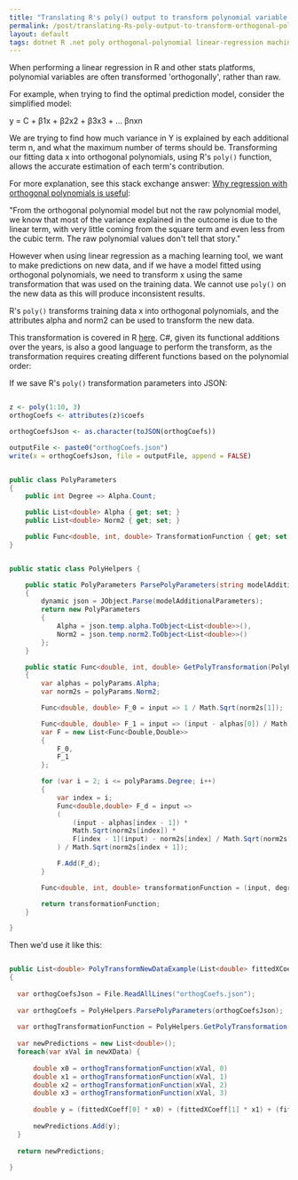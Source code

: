 ```yaml
---
title: "Translating R's poly() output to transform polynomial variable inputs for model prediction in .NET"
permalink: /post/translating-Rs-poly-output-to-transform-orthogonal-polynomial-variable-inputs-for-model-prediction-in-dotnet
layout: default
tags: dotnet R .net poly orthogonal-polynomial linear-regression machine-learning
---
```


When performing a linear regression in R and other stats platforms, polynomial variables are often transformed 'orthogonally', rather than raw. 

For example, when trying to find the optimal prediction model, consider the simplified model:  

y = C + β1x + β2x2 + β3x3 + ... βnxn

We are trying to find how much variance in Y is explained by each additional term n, and what the maximum number of terms should be. Transforming our fitting data x into orthogonal polynomials, using R's `poly()` function, allows the accurate estimation of each term's contribution.

For more explanation, see this stack exchange answer: [Why regression with orthogonal polynomials is useful](https://stats.stackexchange.com/a/433190/223569):

"From the orthogonal polynomial model but not the raw polynomial model, we know that most of the variance explained in the outcome is due to the linear term, with very little coming from the square term and even less from the cubic term. The raw polynomial values don't tell that story."

However when using linear regression as a maching learning tool, we want to make predictions on new data, and if we have a model fitted using orthogonal polynomials, we need to transform x using the same transformation that was used on the training data. We cannot use `poly()` on the new data as this will produce inconsistent results.

R's `poly()` transforms training data x into orthogonal polynomials, and the attributes alpha and norm2 can be used to transform the new data.

This transformation is covered in R [here](https://stackoverflow.com/a/26729318/3910619). C#, given its functional additions over the years, is also a good language to perform the transform, as the transformation requires creating different functions based on the polynomial order:

If we save R's `poly()` transformation parameters into JSON:

```R

z <- poly(1:10, 3)
orthogCoefs <- attributes(z)$coefs

orthogCoefsJson <- as.character(toJSON(orthogCoefs))

outputFile <- paste0("orthogCoefs.json")
write(x = orthogCoefsJson, file = outputFile, append = FALSE)

```

```csharp

public class PolyParameters
{
    public int Degree => Alpha.Count;

    public List<double> Alpha { get; set; }
    public List<double> Norm2 { get; set; }

    public Func<double, int, double> TransformationFunction { get; set; }
}


public static class PolyHelpers {

    public static PolyParameters ParsePolyParameters(string modelAdditionalParameters)
    {
        dynamic json = JObject.Parse(modelAdditionalParameters);
        return new PolyParameters
        {
            Alpha = json.temp.alpha.ToObject<List<double>>(),
            Norm2 = json.temp.norm2.ToObject<List<double>>()
        };
    }

    public static Func<double, int, double> GetPolyTransformation(PolyParameters polyParams)
    {
        var alphas = polyParams.Alpha;
        var norm2s = polyParams.Norm2;

        Func<double, double> F_0 = input => 1 / Math.Sqrt(norm2s[1]);

        Func<double, double> F_1 = input => (input - alphas[0]) / Math.Sqrt(norm2s[2]);
        var F = new List<Func<Double,Double>>
        {
            F_0,
            F_1
        };

        for (var i = 2; i <= polyParams.Degree; i++)
        {
            var index = i;
            Func<double,double> F_d = input => 
            (
                (input - alphas[index - 1]) *
                Math.Sqrt(norm2s[index]) * 
                F[index - 1](input) - norm2s[index] / Math.Sqrt(norm2s[index - 1]) * F[index - 2](input)
            ) / Math.Sqrt(norm2s[index + 1]);

            F.Add(F_d);
        }

        Func<double, int, double> transformationFunction = (input, degree) => F[degree](input);

        return transformationFunction;
    }

}

```

Then we'd use it like this: 

```csharp

public List<double> PolyTransformNewDataExample(List<double> fittedXCoeff, List<double> newXData)
{
  
  var orthogCoefsJson = File.ReadAllLines("orthogCoefs.json");
  
  var orthogCoefs = PolyHelpers.ParsePolyParameters(orthogCoefsJson);
  
  var orthogTransformationFunction = PolyHelpers.GetPolyTransformation(orthogCoefs);
  
  var newPredictions = new List<double>();
  foreach(var xVal in newXData) {
      
      double x0 = orthogTransformationFunction(xVal, 0)
      double x1 = orthogTransformationFunction(xVal, 1)
      double x2 = orthogTransformationFunction(xVal, 2)
      double x3 = orthogTransformationFunction(xVal, 3)
      
      double y = (fittedXCoeff[0] * x0) + (fittedXCoeff[1] * x1) + (fittedXCoeff[2] * x2) + (fittedXCoeff[3] * x3);
      
      newPredictions.Add(y);
  }
  
  return newPredictions;
  
}

```
